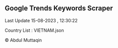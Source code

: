 

## Google Trends Keywords Scraper 
 
Last Update 15-08-2023 , 12:30:22

Country List :
VIETNAM.json



© Abdul Muttaqin 
